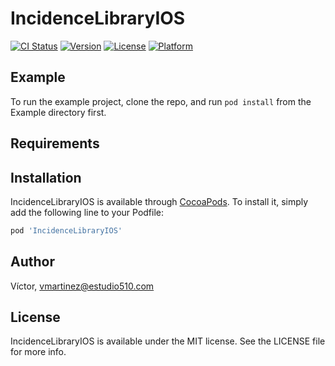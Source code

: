 # IncidenceLibraryIOS

[![CI Status](https://img.shields.io/travis/Víctor/IncidenceLibraryIOS.svg?style=flat)](https://travis-ci.org/Víctor/IncidenceLibraryIOS)
[![Version](https://img.shields.io/cocoapods/v/IncidenceLibraryIOS.svg?style=flat)](https://cocoapods.org/pods/IncidenceLibraryIOS)
[![License](https://img.shields.io/cocoapods/l/IncidenceLibraryIOS.svg?style=flat)](https://cocoapods.org/pods/IncidenceLibraryIOS)
[![Platform](https://img.shields.io/cocoapods/p/IncidenceLibraryIOS.svg?style=flat)](https://cocoapods.org/pods/IncidenceLibraryIOS)

## Example

To run the example project, clone the repo, and run `pod install` from the Example directory first.

## Requirements

## Installation

IncidenceLibraryIOS is available through [CocoaPods](https://cocoapods.org). To install
it, simply add the following line to your Podfile:

```ruby
pod 'IncidenceLibraryIOS'
```

## Author

Víctor, vmartinez@estudio510.com

## License

IncidenceLibraryIOS is available under the MIT license. See the LICENSE file for more info.
